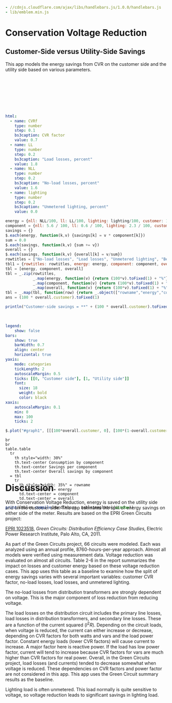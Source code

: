 
```yaml script=scriptloader
- //cdnjs.cloudflare.com/ajax/libs/handlebars.js/1.0.0/handlebars.js
- lib/emblem.min.js
```
<link href="http://loopj.com/jquery-simple-slider/css/simple-slider.css" rel="stylesheet" type="text/css" media="screen, projection" />

<style media="screen" type="text/css">
.slider {width:80%;}
</style>

<h1>Conservation Voltage Reduction</h1>
<h2>Customer-Side versus Utility-Side Savings</h2>

This app models the energy savings from CVR on the customer side and
the utility side based on various parameters.

<br/>
<br/>
<br/>
<br/>

<div class = "row">
<div class = "col-md-4">

<br/>
<br/>

```yaml jquery=dform name=frm
html: 
  - name: CVRf
    type: number
    step: 0.1
    bs3caption: CVR factor
    value: 0.7
  - name: LL
    type: number
    step: 0.2
    bs3caption: "Load losses, percent"
    value: 1.8
  - name: NLL
    type: number
    step: 0.2
    bs3caption: "No-load losses, percent"
    value: 1.6
  - name: lighting
    type: number
    step: 0.2
    bs3caption: "Unmetered lighting, percent"
    value: 0.0
```

</div>
<div class = "col-md-1">
</div>
<div class = "col-md-7">

```js
energy = {nll: NLL/100, ll: LL/100, lighting: lighting/100, customer: 1 - LL/100 - NLL/100 - lighting/100}
component = {nll: 5.6 / 100, ll: 0.6 / 100, lighting: 2.3 / 100, customer: 2.3 / 100 * CVRf / 0.8}
savings = {}
$.each(energy, function(k,v) {savings[k] = v * component[k]})
sum = 0.0
$.each(savings, function(k,v) {sum += v})
overall = {}
$.each(savings, function(k,v) {overall[k] = v/sum})
rowtitles = ["No-load losses", "Load losses", "Unmetered lighting", "Behind the meter"]
tbl1 = {rowtitles: rowtitles, energy: energy, component: component, overall: overall}
tbl = [energy, component, overall]
tbl = _.zip(rowtitles,
            _.map(energy, function(v) {return (100*v).toFixed(1) + "%"}),
            _.map(component, function(v) {return (100*v).toFixed(1) + "%"}),
            _.map(overall, function(v) {return (100*v).toFixed(1) + "%"}))
tbl = _.map(tbl, function(row) {return _.object(["rowname","energy","component","overall"],row)})
ans = (100 * overall.customer).toFixed(1)
```

```js output = "markdown"
println("Customer-side savings = **" + (100 * overall.customer).toFixed(1)+ "%**")
```

<br/>


```yaml name=options
legend:
    show: false
bars:
    show: true
    barWidth: 0.7
    align: center
    horizontal: true
yaxis: 
    mode: categories
    tickLength: 2
    autoscaleMargin: 0.5
    ticks: [[0, "Customer side"], [1, "Utility side"]]
    font:
      size: 18
      weight: bold
      color: black
xaxis:
    autoscaleMargin: 0.1
    min: 0
    max: 100
    ticks: 2
```

```js
$.plot("#graph1", [[[100*overall.customer, 0], [100*(1-overall.customer), 1]]], options, "20em", "5em")
```

<div style="width:400px; height:100px" id = "graph1"/>

<!-- Generate a table with the results -->
<!-- Uses an emblem template -->

```text name=tabletemplate
br
br
table.table
  tr
    th style="width: 30%"
    th.text-center Consumption by component
    th.text-center Savings per component
    th.text-center Overall savings by component
  = tbl
    tr
      th style="width: 35%" = rowname
      td.text-center = energy
      td.text-center = component
      td.text-center = overall
```

```js output=markdown
print(Emblem.compile(Handlebars, tabletemplate)(window))
```


</div>
</div>

# Discussion

With Conservation Voltage Reduction, energy is saved on the utility
side and on the customer side. This app estimates the split of energy
savings on either side of the meter. Results are based on the EPRI
Green Circuits project:

[EPRI 1023518](http://www.epri.com/abstracts/Pages/ProductAbstract.aspx?ProductId=000000000001023518),
*Green Circuits: Distribution Efficiency Case Studies*, Electric Power
Research Institute, Palo Alto, CA, 2011.

As part of the Green Circuits project, 66 circuits were modeled. Each
was analyzed using an annual profile, 8760-hours-per-year approach.
Almost all models were verified using measurement data. Voltage
reduction was evaluated on almost all circuits. Table 2-6 in the
report summarizes the impact on losses and customer energy based on
these voltage reduction cases. This app uses this table as a baseline
to examine how the split of energy savings varies with several
important variables: customer CVR factor, no-load losses, load losses,
and unmetered lighting.

The no-load losses from distribution transformers are strongly
dependent on voltage. This is the major component of loss reduction
from reducing voltage.

The load losses on the distribution circuit includes the primary line
losses, load losses in distribution transformers, and secondary line
losses. These are a function of the current squared
(*I*<sup>2</sup>*R*). Depending on the circuit loads, when voltage is
reduced, the current can either increase or decrease, depending on CVR
factors for both watts and vars and the load power factor. Constant
energy loads (lower CVR factors) will cause current to increase. A
major factor here is reactive power. If the load has low power factor,
current will tend to increase because CVR factors for vars are much
higher than CVR factors for real power. Overall, in the Green Circuits
project, load losses (and currents) tended to decrease somewhat when
voltage is reduced. These dependencies on CVR factors and power factor
are not considered in this app. This app uses the Green Circuit
summary results as the baseline.

Lighting load is often unmetered. This load normally is quite
sensitive to voltage, so voltage reduction leads to significant
savings in lighting load.


